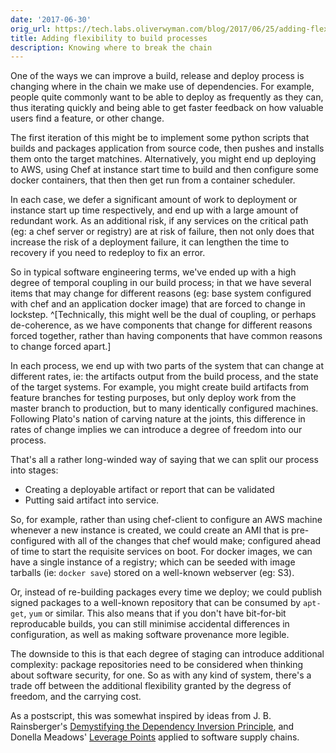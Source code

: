 ```yaml
---
date: '2017-06-30'
orig_url: https://tech.labs.oliverwyman.com/blog/2017/06/25/adding-flexibility-to-build-processes/
title: Adding flexibility to build processes
description: Knowing where to break the chain
---
```


One of the ways we can improve a build, release and deploy process is changing where in the chain we make use of dependencies. <!--more--> For example, people quite commonly want to be able to deploy as frequently as they can, thus iterating quickly and being able to get faster feedback on how valuable users find a feature, or other change.

The first iteration of this might be to implement some python scripts that builds and packages application from source code, then pushes and installs them onto the target matchines. Alternatively, you might end up deploying to AWS, using Chef at instance start time to build and then configure some docker containers, that then then get run from a container scheduler.

In each case, we defer a significant amount of work to deployment or instance start up time respectively, and end up with a large amount of redundant work. As an additional risk, if any services on the critical path (eg: a chef server or registry) are at risk of failure, then not only does that increase the risk of a deployment failure, it can lengthen the time to recovery if you need to redeploy to fix an error.

So in typical software engineering terms, we've ended up with a high degree of temporal coupling in our build process; in that we have several items that may change for different reasons (eg: base system configured with chef and an application docker image) that are forced to change in lockstep. ^[Technically, this might well be the dual of coupling, or perhaps de-coherence, as we have components that change for different reasons forced together, rather than having components that have common reasons to change forced apart.]

In each process, we end up with two parts of the system that can change at different rates, ie: the artifacts output from the build process, and the state of the target systems. For example, you might create build artifacts from feature branches for testing purposes, but only deploy work from the master branch to production, but to many identically configured machines. Following Plato's nation of carving nature at the joints, this difference in rates of change implies we can introduce a degree of freedom into our process.

That's all a rather long-winded way of saying that we can split our process into stages:

 * Creating a deployable artifact or report that can be validated
 * Putting said artifact into service.

So, for example, rather than using chef-client to configure an AWS machine whenever a new instance is created, we could create an AMI that is pre-configured with all of the changes that chef would make; configured ahead of time to start the requisite services on boot. For docker images, we can have a single instance of a registry; which can be seeded with image tarballs (ie: `docker save`) stored on a well-known webserver (eg: S3).

Or, instead of re-building packages every time we deploy; we could publish signed packages to a well-known repository that can be consumed by `apt-get`, `yum` or similar. This also means that if you don't have bit-for-bit reproducable builds, you can still minimise accidental differences in configuration, as well as making software provenance more legible.

The downside to this is that each degree of staging can introduce additional complexity: package repositories need to be considered when thinking about software security, for one. So as with any kind of system, there's a trade off between the additional flexibility granted by the degress of freedom, and the carrying cost.

As a postscript, this was somewhat inspired by ideas from J. B. Rainsberger's [Demystifying the Dependency Inversion Principle](http://blog.thecodewhisperer.com/permalink/consequences-of-dependency-inversion-principle/), and Donella Meadows' [Leverage Points](http://donellameadows.org/archives/leverage-points-places-to-intervene-in-a-system/) applied to software supply chains.
